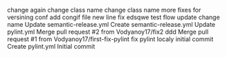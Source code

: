 change again
change class name
change class name
more fixes for versining conf
add congif file
new line fix
edsqwe
test
flow update
change name
Update semantic-release.yml
Create semantic-release.yml
Update pylint.yml
Merge pull request #2 from Vodyanoy17/fix2
ddd
Merge pull request #1 from Vodyanoy17/first-fix-pylint
fix pylint localy
initial commit
Create pylint.yml
Initial commit
